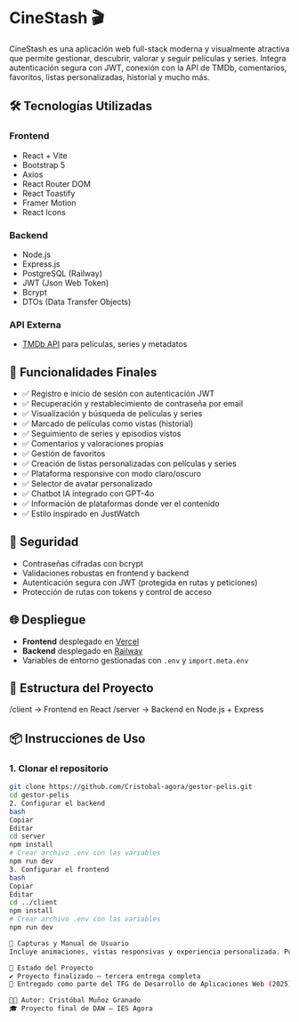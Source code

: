 # CineStash 🎬

CineStash es una aplicación web full-stack moderna y visualmente atractiva que permite gestionar, descubrir, valorar y seguir películas y series. Integra autenticación segura con JWT, conexión con la API de TMDb, comentarios, favoritos, listas personalizadas, historial y mucho más.

## 🛠 Tecnologías Utilizadas

### Frontend
- React + Vite
- Bootstrap 5
- Axios
- React Router DOM
- React Toastify
- Framer Motion
- React Icons

### Backend
- Node.js
- Express.js
- PostgreSQL (Railway)
- JWT (Json Web Token)
- Bcrypt
- DTOs (Data Transfer Objects)

### API Externa
- [TMDb API](https://www.themoviedb.org/documentation/api) para películas, series y metadatos

## 🚀 Funcionalidades Finales

- ✅ Registro e inicio de sesión con autenticación JWT
- ✅ Recuperación y restablecimiento de contraseña por email
- ✅ Visualización y búsqueda de películas y series
- ✅ Marcado de películas como vistas (historial)
- ✅ Seguimiento de series y episodios vistos
- ✅ Comentarios y valoraciones propias
- ✅ Gestión de favoritos
- ✅ Creación de listas personalizadas con películas y series
- ✅ Plataforma responsive con modo claro/oscuro
- ✅ Selector de avatar personalizado
- ✅ Chatbot IA integrado con GPT-4o
- ✅ Información de plataformas donde ver el contenido
- ✅ Estilo inspirado en JustWatch

## 🔐 Seguridad

- Contraseñas cifradas con bcrypt
- Validaciones robustas en frontend y backend
- Autenticación segura con JWT (protegida en rutas y peticiones)
- Protección de rutas con tokens y control de acceso

## 🌐 Despliegue

- **Frontend** desplegado en [Vercel](https://vercel.com)
- **Backend** desplegado en [Railway](https://railway.app)
- Variables de entorno gestionadas con `.env` y `import.meta.env`

## 🧩 Estructura del Proyecto

/client → Frontend en React
/server → Backend en Node.js + Express

## 📦 Instrucciones de Uso

### 1. Clonar el repositorio

```bash
git clone https://github.com/Cristobal-agora/gestor-pelis.git
cd gestor-pelis
2. Configurar el backend
bash
Copiar
Editar
cd server
npm install
# Crear archivo .env con las variables
npm run dev
3. Configurar el frontend
bash
Copiar
Editar
cd ../client
npm install
# Crear archivo .env con las variables
npm run dev

📸 Capturas y Manual de Usuario
Incluye animaciones, vistas responsivas y experiencia personalizada. Puedes consultar el manual de usuario en la carpeta de documentación

📅 Estado del Proyecto
✔️ Proyecto finalizado — tercera entrega completa
📁 Entregado como parte del TFG de Desarrollo de Aplicaciones Web (2025)

👨‍💻 Autor: Cristóbal Muñoz Granado
🎓 Proyecto final de DAW — IES Agora
